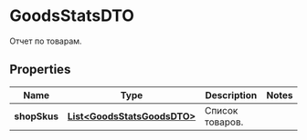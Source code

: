 

# GoodsStatsDTO

Отчет по товарам.

## Properties

| Name | Type | Description | Notes |
|------------ | ------------- | ------------- | -------------|
|**shopSkus** | [**List&lt;GoodsStatsGoodsDTO&gt;**](GoodsStatsGoodsDTO.md) | Список товаров. |  |




